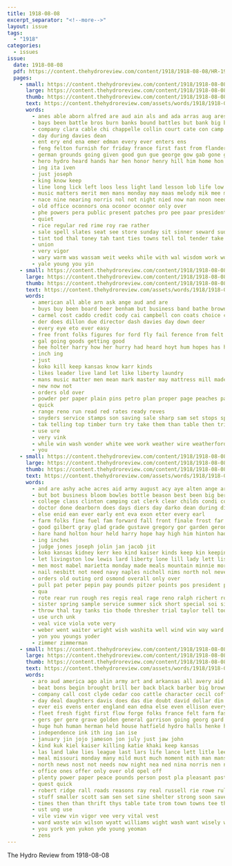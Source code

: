 ```yaml
---
title: 1918-08-08
excerpt_separator: "<!--more-->"
layout: issue
tags:
  - "1918"
categories:
  - issues
issue:
  date: 1918-08-08
  pdf: https://content.thehydroreview.com/content/1918/1918-08-08/HR-1918-08-08.pdf
  pages:
    - small: https://content.thehydroreview.com/content/1918/1918-08-08/small/HR-1918-08-08-01.jpg
      large: https://content.thehydroreview.com/content/1918/1918-08-08/large/HR-1918-08-08-01.jpg
      thumb: https://content.thehydroreview.com/content/1918/1918-08-08/thumbnails/HR-1918-08-08-01.jpg
      text: https://content.thehydroreview.com/assets/words/1918/1918-08-08/HR-1918-08-08-01.txt
      words:
        - anes able aborn alfred are aud ain als and ada arras aug ares ast all august aas amati ane
        - bays been battle bros burn banks bound battles but bank big buy band beau ber bill best back badge brother
        - company clara cable chi chappelle collin court cate con camp cost ches comes caddo county calle chas cases cen collins
        - day during davies dean
        - ent ery end ena emer edman every ever enters ens
        - feng felton furnish for friday france first fast from flanders fore fought fuel full fin fred farm frome
        - german grounds going given good gun gue george gow gab gone gist gach
        - hero hydro heard hands har hen honor henry hill him home hon hatfield has
        - ing ita iven
        - just joseph
        - king know keep
        - line long lick left loos less light land lesson lob life low
        - music matters merit men mans monday may maas melody mik mee meter more many most morning members must miss mone
        - nace nine nearing norris nol not night nied now nan noon need necessary
        - old office oconnors ona oconor oconnor only over
        - phe powers pera public present patches pro pee paar president persons pruse people price pop phan peoples plan place pene
        - quiet
        - rice regular red rime roy rae rather
        - sale spell slates seat see store sunday sit sinner seward sud school sea supp sales sermon summer speaks sing sass somes song speak say season sado smith such supply suit sill story sand special speaker service
        - tint tod thal toney tah tant ties towns tell tol tender take thing terrell than the them
        - union
        - very vigor
        - wary warm was wassam weit weeks while with wal wisdom work wood wee will wil world worth
        - yale young you yin
    - small: https://content.thehydroreview.com/content/1918/1918-08-08/small/HR-1918-08-08-02.jpg
      large: https://content.thehydroreview.com/content/1918/1918-08-08/large/HR-1918-08-08-02.jpg
      thumb: https://content.thehydroreview.com/content/1918/1918-08-08/thumbnails/HR-1918-08-08-02.jpg
      text: https://content.thehydroreview.com/assets/words/1918/1918-08-08/HR-1918-08-08-02.txt
      words:
        - american all able arn ask ange aud and are
        - buys buy been board beer benham but business band bathe brown bottle barber breech better back boards basket bran best began burner bring
        - carmel cost caddo credit cody cai campbell con coats choice corn come constant cream cold creek couch clerk can
        - der does dillon due director dash davies day down deer
        - every eye eto ever easy
        - free front folks figures for ford fly fail ference from felt fill
        - gal going goods getting good
        - hee holter harry how her hurry had heard hoyt hum hopes has handsome harness hydro home hot hand
        - inch ing
        - just
        - koko kill keep kansas know karr kinds
        - likes leader live land let like liberty laundry
        - mans music matter men mean mark master may mattress mill made mil meal much more
        - new now not
        - orders old over
        - powder per paper plain pins petro plan proper page peaches pass pair pay
        - quick
        - range reno run read red rates ready reves
        - snyders service stamps son saving sale sharp sam set stops springs saturday save soprano see store strong satin short small sho stock speak saw
        - tak telling top timber turn try take them than table then trine the
        - use ure
        - very vink
        - while win wash wonder white wee work weather wire weatherford war wife wise will wait with want wheat weak well
        - you
    - small: https://content.thehydroreview.com/content/1918/1918-08-08/small/HR-1918-08-08-03.jpg
      large: https://content.thehydroreview.com/content/1918/1918-08-08/large/HR-1918-08-08-03.jpg
      thumb: https://content.thehydroreview.com/content/1918/1918-08-08/thumbnails/HR-1918-08-08-03.jpg
      text: https://content.thehydroreview.com/assets/words/1918/1918-08-08/HR-1918-08-08-03.txt
      words:
        - and are ashy ache acres aid army august acy aye alten ange ard ask ave ale ane alma abe alberto acre aug asa aim alex arm amid all
        - but bot business bloom bowles bottle beason best been big berne baker blough black blader board battle blaine back belt brown bonds bohan buy books bay bet broad boston
        - college class clinton camping cat clerk clear childs condi county canon chie call city caddo came cordell company chas come camps course cole cost cox can cushing cam court cutter cool cast charleston clark con colorado clyde case
        - doctor done dearborn does days diers day darko dean during dies dings dei deer date down dust daughter dewey depot davies
        - else enid ean ever early ent eva exon etter every earl
        - farm folks fine fuel fam forward fall front finale frost far fair fort ford fun flowers friend fill for few farms famous farmer fresh friday first fields from frame full
        - good gilbert gray glad grade gustave gregory gor garden geronimo guest glee globe groom gordon geese green gust ground grad gate gordo gone given
        - hare hand holton hour held harry hope hay high him hinton had height home her hester hall hobart hae hatfield heads hydro howell henry harold has homes
        - ing inches
        - judge jones joseph jolin jan jacob jit
        - koko kansas kidney kerr keo kind kaiser kinds keep kin keeping
        - let livingston low lewis lard liberty lone lill lady lett list lie leach lis later left lyon light livesay look lund loan lee last long late little lord league lyle lal large
        - men most mabel marietta monday made meals mountain minnie morning mis mine mildred more many min ming mansell miss master may missouri market max man mond marvin miles main much murray melo mae
        - nail nesbitt not need navy naples nicholl nims north nol never night nephew news nine noel near now
        - orders old outing ord osmond overall only over
        - pull pat peter pepin pay pounds pitzer points pos president pulley power place people pall price part per potter plant peal present pye
        - qua
        - rote rear run rough res regis real rage reno ralph richert rook risinger russell reeks rick
        - sister spring sample service summer sick short special soi sights state shape season spaethe station sunday slow small sat ser send sales save still sible such sisson starkweather store step september seven subject southern supe spaeth stranger strain schools smith safe stunz slagel strike single speed seton sill saturday sper strong spencer soon scott sano sermon son soldi school sahin sung states scope
        - throw thal tay tanks tio thode thresher trial taylor tell too take tho ting truly tonic till thing tor trio try texola texas than them tran takes teal trom tush trip taken tad the templeman ten tin tsay tan thay
        - use urch unk
        - veal vice viola vote very
        - weber went waiter wright wish washita well wind win way ward war weldon wool west wen weight william wife wand word wade will whitehurst weir week weeks was work with woods wight water wilson walt williams
        - yon you youngs yoder
        - zimmer zimmerman
    - small: https://content.thehydroreview.com/content/1918/1918-08-08/small/HR-1918-08-08-04.jpg
      large: https://content.thehydroreview.com/content/1918/1918-08-08/large/HR-1918-08-08-04.jpg
      thumb: https://content.thehydroreview.com/content/1918/1918-08-08/thumbnails/HR-1918-08-08-04.jpg
      text: https://content.thehydroreview.com/assets/words/1918/1918-08-08/HR-1918-08-08-04.txt
      words:
        - aro aud america ago alin army art and arkansas all avery aid able ades angie acre american ain august alamo aline asa antonio audry are ave asad aye arms allen alaina alt ann
        - beat bons begin brought brill ber back black barber big brown bae bride best business bath broom bel battle bear broad buber battles block boy began bernice better bout bey but begun bia bele bridgeport bring bradley been buy brand boys blood bounds bas baltic brother bore
        - company call cost clyde cedar coo cattle character cecil coffee cotton conquest costa cure cream comfort canal court cooper canyon caddo christ cannon cope came cantrell cosner corn carney claridge county can creek comes child camp cheney cran cops charles cake cash chas city caller canals con case chief clase
        - day deal daughters davis does das die doubt david dollar din dier dee deeds days doo downey derry due daughter death dea dessert deputy director dales doc done down dread dun doing date
        - ever eis evens enter england ean edna else even ellison every ewing
        - fleet fresh fight first flow forge folks france felt farm fast faster fair fortune for from front farrell friends force fleeman freedom fee few folio faith fry fuel fenner fire faithful firm fon fails falling foreman fine fand far found ford friday fay full fore
        - gers ger gere grave golden general garrison going georg gard gren gar gave grain gen gold germany goodly ghost good guest green gladys german given gene
        - huge huh human herman held house hatfield hydro halls henke hedge handsome hore horwedel hot hes holding heen hinton has hundred had homa high home heart hair henry her hand hay how hal him hey homes homestead honor
        - independence ink ith ing ian ise
        - january jin jojo jameson jon july just jaw john
        - kind kuk kiel kaiser killing katie khaki keep kansas
        - las land lake lies league last lars life lance lett litle lees lite lawter louise live lit law lust louis late learn left list long line lee levi little let look
        - meal missouri monday many mild must much moment mith man mans marion most martha mathe manner members mound min miller may made money mankin maggie might mighty more morri monroe men miss minister mankins moth mon mealy mabel manas musi
        - north news nost not needs now night nea ned nina norris nen nellie new november notice note nations nov
        - office ones offer only over old opel off
        - plenty power paper peace pounds person post pla pleasant past point place present pan per proven pure plants price public pie part press phon piles peta piano patient paradise pulling people poarch
        - quest quick
        - robert ridge rall roads reasons ray real russell rie rowe rule rain ren rupp ruest rear roy rant res
        - stuff smaller scott sam sen set sine shelter strong soon save sat show serie service signs son sol simple sell sed street school standard spire summer springs stone sus starts sieg style san sata sery sugar strength star supply sues saturday speed swan self stock states sare sister shown sunday sup sale such suit south soldi simmons staples side said sturgill short send she see still sea sal state score shi sack stamp sho
        - times then than thrift thys table tate trom town towns tee tha ten thy trial tow tho tas take ture ton tary thal the triplett texas tur travis taken tonic tax tea turn thea them testi trip toledo thing tell
        - ust ung use
        - vile view vin vigor vee very vital vest
        - ward waste win wilson wyatt williams wight wash want wisely was work will week wee warin wit writer write words way wheeler world war word wan wind welcome wich walls whit wall weil wise weeks with why winter ways west wheat wife weatherford white went well while wat
        - you york yen yukon yde young yeoman
        - zens
---
```


The Hydro Review from 1918-08-08

<!--more-->

